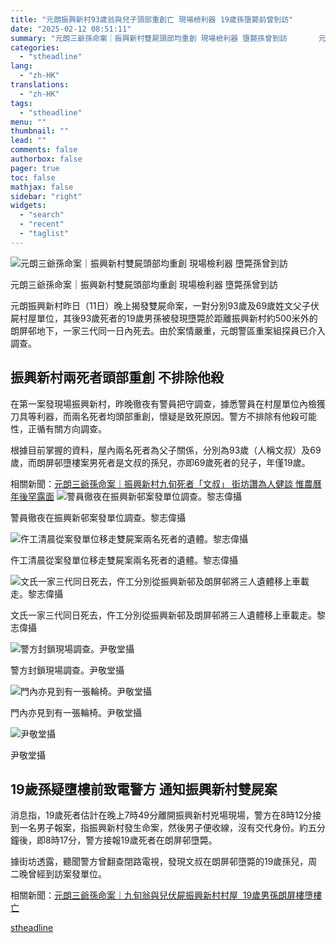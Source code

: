 ```yaml
---
title: "元朗振興新村93歲翁與兒子頭部重創亡 現場檢利器 19歲孫墮斃前曾到訪"
date: "2025-02-12 08:51:11"
summary: "元朗三爺孫命案｜振興新村雙屍頭部均重創 現場檢利器 墮斃孫曾到訪       元朗振興新村昨..."
categories:
  - "stheadline"
lang:
  - "zh-HK"
translations:
  - "zh-HK"
tags:
  - "stheadline"
menu: ""
thumbnail: ""
lead: ""
comments: false
authorbox: false
pager: true
toc: false
mathjax: false
sidebar: "right"
widgets:
  - "search"
  - "recent"
  - "taglist"
---
```


![元朗三爺孫命案｜振興新村雙屍頭部均重創 現場檢利器 墮斃孫曾到訪](https://image.stheadline.com/f/680p0/0x0/100/none/72c61842f6280bbb58c3a1114e6da9e5/stheadline/inewsmedia/20250212/_2025021202081961389.jpg)

元朗三爺孫命案｜振興新村雙屍頭部均重創 現場檢利器 墮斃孫曾到訪




元朗振興新村昨日（11日）晚上揭發雙屍命案，一對分別93歲及69歲姓文父子伏屍村屋單位，其後93歲死者的19歲男孫被發現墮斃於距離振興新村約500米外的朗屏邨地下，一家三代同一日內死去。由於案情嚴重，元朗警區重案組探員已介入調查。

振興新村兩死者頭部重創 不排除他殺
-----------------

在第一案發現場振興新村，昨晚徹夜有警員把守調查，據悉警員在村屋單位內檢獲刀具等利器，而兩名死者均頭部重創，懷疑是致死原因。警方不排除有他殺可能性，正循有關方向調查。

根據目前掌握的資料，屋內兩名死者為父子關係，分別為93歲（人稱文叔）及69歲，而朗屏邨墮樓案男死者是文叔的孫兒，亦即69歲死者的兒子，年僅19歲。

相關新聞：[元朗三爺孫命案｜振興新村九旬死者「文叔」 街坊讚為人健談 惟農曆年後罕露面](https://www.stheadline.com/breaking-news/3427953/%E5%85%83%E6%9C%97%E4%B8%89%E7%88%BA%E5%AD%AB%E5%91%BD%E6%A1%88%E6%8C%AF%E8%88%88%E6%96%B0%E6%9D%91%E4%B9%9D%E6%97%AC%E6%AD%BB%E8%80%85%E6%96%87%E5%8F%94-%E8%A1%97%E5%9D%8A%E8%AE%9A%E7%82%BA%E4%BA%BA%E5%81%A5%E8%AB%87-%E6%83%9F%E8%BE%B2%E6%9B%86%E5%B9%B4%E5%BE%8C%E7%BD%95%E9%9C%B2%E9%9D%A2)
 ![警員徹夜在振興新邨案發單位調查。黎志偉攝](https://image.hkhl.hk/f/1024p0/0x0/100/none/c706669eb93178a881d3271f1e88a0ee/2025-02/8_3.jpeg)


警員徹夜在振興新邨案發單位調查。黎志偉攝



 ![仵工清晨從案發單位移走雙屍案兩名死者的遺體。黎志偉攝](https://image.hkhl.hk/f/1024p0/0x0/100/none/4de127ffc97a23997d4857c47abbe732/2025-02/4_10.jpeg)


仵工清晨從案發單位移走雙屍案兩名死者的遺體。黎志偉攝



 ![文氏一家三代同日死去，仵工分別從振興新邨及朗屏邨將三人遺體移上車載走。黎志偉攝](https://image.hkhl.hk/f/1024p0/0x0/100/none/6c55d01d796f414908c3749349a69846/2025-02/1_2.jpeg)


文氏一家三代同日死去，仵工分別從振興新邨及朗屏邨將三人遺體移上車載走。黎志偉攝



 ![警方封鎖現場調查。尹敬堂攝](https://image.hkhl.hk/f/1024p0/0x0/100/none/cc9b3496637f80c6a63dac02b3312b49/2025-02/KakaoTalk_20250211_214808042_02.jpg)


警方封鎖現場調查。尹敬堂攝



 ![門內亦見到有一張輪椅。尹敬堂攝](https://image.hkhl.hk/f/1024p0/0x0/100/none/977ef02b8102bd767c77d876d9eb39cf/2025-02/KakaoTalk_20250211_222228676.jpg)


門內亦見到有一張輪椅。尹敬堂攝



 ![尹敬堂攝](https://image.hkhl.hk/f/1024p0/0x0/100/none/195aa504103456665ffb2ae2ad2ffed0/2025-02/KakaoTalk_20250211_223710789.jpg)


尹敬堂攝




19歲孫疑墮樓前致電警方 通知振興新村雙屍案
----------------------

消息指，19歲死者估計在晚上7時49分離開振興新村兇場現場，警方在8時12分接到一名男子報案，指振興新村發生命案，然後男子便收線，沒有交代身份。約五分鐘後，即8時17分，警方接報19歲死者在朗屏邨墮斃。

據街坊透露，聽聞警方曾翻查閉路電視，發現文叔在朗屏邨墮斃的19歲孫兒，周二晚曾經到訪案發單位。

相關新聞：[元朗三爺孫命案｜九旬翁與兒伏屍振興新村村屋  19歲男孫朗屏樓墮樓亡](https://www.stheadline.com/breaking-news/3427914/%E5%85%83%E6%9C%97%E4%B8%89%E7%88%BA%E5%AD%AB%E5%91%BD%E6%A1%8819%E6%AD%B2%E7%94%B7%E5%AD%90%E6%9C%97%E5%B1%8F%E6%A8%93%E5%A2%AE%E6%A8%93%E4%BA%A1-%E7%82%BA%E6%8C%AF%E8%88%88%E6%96%B0%E6%9D%91%E7%88%B6%E5%AD%90%E9%9B%99%E5%B1%8D%E6%A1%88%E5%AD%AB%E5%85%92)

[stheadline](https://std.stheadline.com/realtime/article/2052232/即時-港聞-元朗振興新村93歲翁與兒子頭部重創亡-現場檢利器-19歲孫墮斃前曾到訪)
